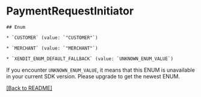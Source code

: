 # PaymentRequestInitiator


    ## Enum
    
    * `CUSTOMER` (value: `"CUSTOMER"`)
    
    * `MERCHANT` (value: `"MERCHANT"`)
    
    * `XENDIT_ENUM_DEFAULT_FALLBACK` (value: `UNKNOWN_ENUM_VALUE`)

If you encounter `UNKNOWN_ENUM_VALUE`, it means that this ENUM is unavailable in your current SDK version. Please upgrade to get the newest ENUM.

[[Back to README]](../../README.md)


